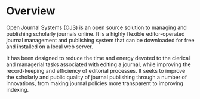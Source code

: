 # Overview

Open Journal Systems (OJS) is an open source solution to managing and publishing scholarly journals online. It is a highly flexible editor-operated journal management and publishing system that can be downloaded for free and installed on a local web server.

It has been designed to reduce the time and energy devoted to the clerical and managerial tasks associated with editing a journal, while improving the record-keeping and efficiency of editorial processes. It seeks to improve the scholarly and public quality of journal publishing through a number of innovations, from making journal policies more transparent to improving indexing.
